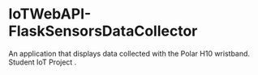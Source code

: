 # IoTWebAPI-FlaskSensorsDataCollector

An application that displays data collected with the Polar H10 wristband. Student IoT Project .

